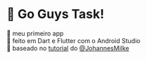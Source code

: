# 🐝 Go Guys Task!
🌼 meu primeiro app<br>
🌻 feito em Dart e Flutter com o Android Studio<br>
🌷 baseado no [tutorial](https://youtu.be/kN9Yfd4fu04) do [@JohannesMilke](https://github.com/JohannesMilke/todo_app_ui_example)
